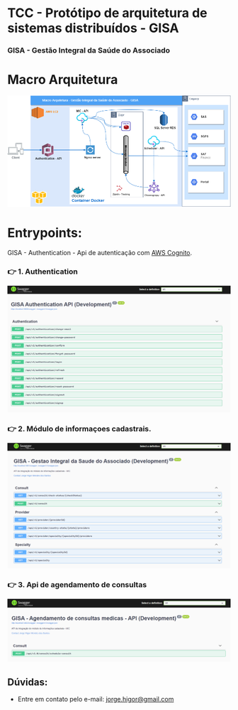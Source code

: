 # TCC - Protótipo de arquitetura de sistemas distribuídos - GISA

<h3> GISA - Gestão Integral da Saúde do Associado </h3>

# Macro Arquitetura

![Macro Arquitetura](docs/images/diagrama-mc-arquitetura.png)

# Entrypoints:

GISA - Authentication - Api de autenticação com [AWS Cognito](https://aws.amazon.com/pt/cognito).

### 👉 1. Authentication

![GISA - Authentication](docs/images/authentication-endpoint.png)

### 👉 2. Módulo de informaçoes cadastrais.

![GISA - MIC](docs/images/mic-endpoint.png)

### 👉 3. Api de agendamento de consultas

![GISA - Scheduler](docs/images/scheduler-endpoint.png)

## Dúvidas:

- Entre em contato pelo e-mail: jorge.higor@gmail.com
